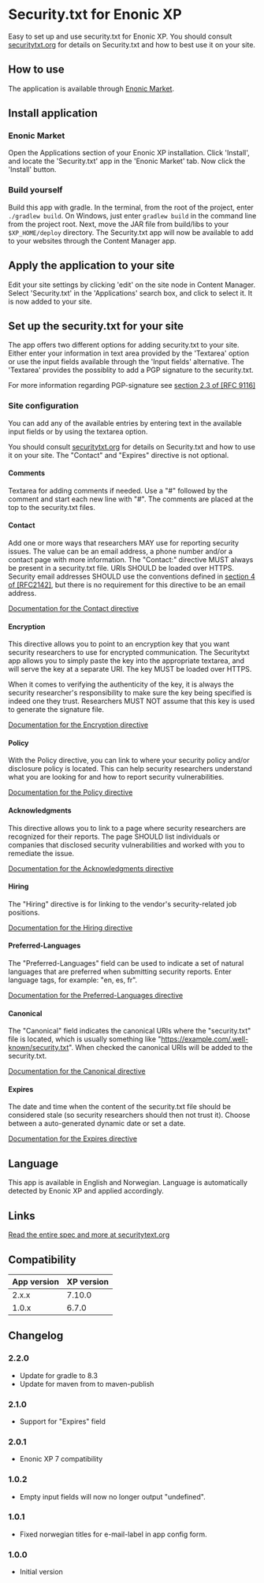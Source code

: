 # Security.txt for Enonic XP
Easy to set up and use security.txt for Enonic XP. You should consult [securitytxt.org](https://securitytxt.org/) for details on Security.txt and how to best use it on your site.

## How to use
The application is available through [Enonic Market](https://market.enonic.com/vendors/bouvet/securitytxt).

## Install application

### Enonic Market
Open the Applications section of your Enonic XP installation. Click 'Install', 
and locate the 'Security.txt' app in the 'Enonic Market' tab. Now click the 'Install'
button.

### Build yourself
Build this app with gradle. In the terminal, from the root of the project, enter `./gradlew build`. On Windows, just enter `gradlew build`
in the command line from the project root. Next, move the JAR file from build/libs to your `$XP_HOME/deploy` directory. The Security.txt
app will now be available to add to your websites through the Content Manager app.

## Apply the application to your site
Edit your site settings by clicking 'edit' on the site node in Content Manager. Select 'Security.txt'
in the 'Applications' search box, and click to select it. It is now added to your site.

## Set up the security.txt for your site
The app offers two different options for adding security.txt to your site. Either enter your information in text area provided by the 'Textarea' option or use the input fields available through the 'Input fields' alternative. The 'Textarea' provides the possiblity to add a PGP signature to the security.txt. 

For more information regarding PGP-signature see [section 2.3 of [RFC 9116]](https://datatracker.ietf.org/doc/html/rfc9116#name-digital-signature)

### Site configuration
You can add any of the available entries by entering text in the available input fields or by using the textarea option.  

You should consult [securitytxt.org](https://securitytxt.org/) for details on Security.txt and how to use it on your site. The "Contact" and "Expires" directive is not optional. 

#### Comments
Textarea for adding comments if needed. Use a "#" followed by the comment and start each new line with "#". The comments are placed at the top to the security.txt files.

#### Contact
Add one or more ways that researchers MAY use for reporting security issues.  The value can be an email address, a phone number and/or a contact page with more information.  The "Contact:" directive MUST always be present in a security.txt file.  URIs SHOULD be loaded over HTTPS.  Security email addresses SHOULD use the conventions defined in [section 4 of [RFC2142]](https://tools.ietf.org/html/rfc2142#section-4), but there is no requirement for this directive to be an email address.

[Documentation for the Contact directive](https://tools.ietf.org/html/draft-foudil-securitytxt-03#section-3.3)

#### Encryption
This directive allows you to point to an encryption key that you want security researchers to use for encrypted communication.  The Securitytxt app allows you to simply paste the key into the appropriate textarea, and will serve the key at a separate URI. The key MUST be loaded over HTTPS.

When it comes to verifying the authenticity of the key, it is always the security researcher's responsibility to make sure the key being specified is indeed one they trust.  Researchers MUST NOT assume that this key is used to generate the signature file.

[Documentation for the Encryption directive](https://tools.ietf.org/html/draft-foudil-securitytxt-03#section-3.4)

#### Policy
With the Policy directive, you can link to where your security policy and/or disclosure policy is located.  This can help security researchers understand what you are looking for and how to report security vulnerabilities.

[Documentation for the Policy directive](https://tools.ietf.org/html/draft-foudil-securitytxt-03#section-3.6)

#### Acknowledgments
This directive allows you to link to a page where security researchers are recognized for their reports.  The page SHOULD list individuals or companies that disclosed security vulnerabilities and worked with you to remediate the issue.

[Documentation for the Acknowledgments directive](https://tools.ietf.org/html/draft-foudil-securitytxt-03#section-3.7)

#### Hiring
The "Hiring" directive is for linking to the vendor's security-related job positions.

[Documentation for the Hiring directive](https://tools.ietf.org/html/draft-foudil-securitytxt-03#section-3.8)

#### Preferred-Languages
The "Preferred-Languages" field can be used to indicate a set of natural languages that are preferred when submitting security reports. Enter language tags, for example: "en, es, fr". 

[Documentation for the Preferred-Languages directive](https://www.rfc-editor.org/rfc/rfc9116#section-2.5.8)

#### Canonical
The "Canonical" field indicates the canonical URIs where the "security.txt" file is located, which is usually something like "https://example.com/.well-known/security.txt". When checked the canonical URIs will be added to the security.txt.

[Documentation for the Canonical directive](https://www.rfc-editor.org/rfc/rfc9116#name-canonical)

#### Expires
The date and time when the content of the security.txt file should be considered stale (so security researchers should then not trust it). Choose between a auto-generated dynamic date or set a date. 

[Documentation for the Expires directive](https://www.rfc-editor.org/rfc/rfc9116#section-2.5.5)

## Language
This app is available in English and Norwegian. Language is automatically detected by Enonic XP and applied accordingly.

## Links
[Read the entire spec and more at securitytext.org](https://securitytext.org/)

## Compatibility

| App version | XP version |
| ----------- | ---------- |
| 2.x.x | 7.10.0 |
| 1.0.x | 6.7.0 |


## Changelog

### 2.2.0
* Update for gradle to 8.3
* Update for maven from to maven-publish 

### 2.1.0
* Support for "Expires" field

### 2.0.1
* Enonic XP 7 compatibility

### 1.0.2

* Empty input fields will now no longer output "undefined".

### 1.0.1

* Fixed norwegian titles for e-mail-label in app config form.

### 1.0.0

* Initial version
